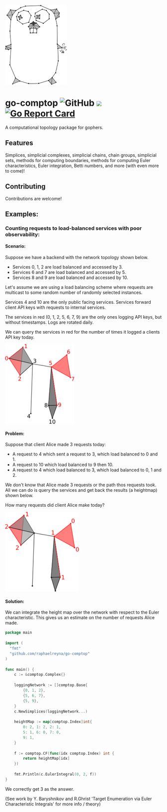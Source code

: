 <img src="https://github.com/raphaelreyna/go-comptop/raw/master/logo/logo.png" height="256px">

# go-comptop ![GitHub](https://img.shields.io/github/license/raphaelreyna/go-comptop) [![](https://godoc.org/github.com/raphaelreyna/go-comptop?status.svg)](http://godoc.org/github.com/raphaelreyna/go-comptop) [![Go Report Card](https://goreportcard.com/badge/github.com/raphaelreyna/go-comptop)](https://goreportcard.com/report/github.com/raphaelreyna/go-comptop)

A computational topology package for gophers.

## Features
Simplices, simplicial complexes, simplicial chains, chain groups, simplicial sets, methods for computing boundaries, methods for computing Euler characteristics, Euler integration, Betti numbers, and more (with even more to come)!

## Contributing
Contributions are welcome!

## Examples:
### Counting requests to load-balanced services with poor observability:
#### Scenario:
Suppose we have a backend with the network topology shown below.

- Services 0, 1, 2 are load balanced and accessed by 3.
- Services 6 and 7 are load balanced and accessed by 5.
- Services 8 and 9 are load balanced and accessed by 10. 

Let's assume we are using a load balancing scheme where requests are multicast to some random number of randomly selected instances.

Services 4 and 10 are the only public facing services.
Services forward client API keys with requests to internal services.

The services in red (0, 1, 2, 5, 6, 7, 9) are the only ones logging API keys, but without timestamps.
Logs are rotated daily.

We can query the services in red for the number of times it logged a clients API key today.

<img src="https://github.com/raphaelreyna/go-comptop/raw/master/examples/microservices//images/labels.png" height="256px">

#### Problem:
Suppose that client Alice made 3 requests today:
- A request to 4 which sent a request to 3, which load balanced to 0 and 1.
- A request to 10 which load balanced to 9 then 10.
- A request to 4 which load balanced to 3, which load balanced to 0, 1 and 2.

We don't know that Alice made 3 requests or the path thos requests took. All we can do is query the services and get back the results (a heightmap) shown below.


How many requests did client Alice make today?


<img src="https://github.com/raphaelreyna/go-comptop/raw/master/examples/microservices//images/heightMap.png" height="256px">

#### Solution:
We can integrate the height map over the network with respect to the Euler characteristic.
This gives us an estimate on the number of requests Alice made.
```go
package main

import (
  "fmt"
  "github.com/raphaelreyna/go-comptop"
)

func main() {
	c := &comptop.Complex{}
  
	loggingNetwork := []comptop.Base{
		{0, 1, 2},
		{5, 6, 7},
		{5, 9},
	}
	c.NewSimplices(loggingNetwork...)

	heightMap := map[comptop.Index]int{
		0: 2, 1: 2, 2: 1,
		5: 1, 6: 0, 7: 0,
		9: 1,
	}

	f := comptop.CF(func(idx comptop.Index) int {
		return heightMap[idx]
	})

	fmt.Println(c.EulerIntegral(0, 2, f))
}
```

We correctly get 3 as the answer.

(See work by Y. Baryshnikov and R.Ghrist 'Target Enumeration via Euler Characteristic Integrals' for more info / theory)
